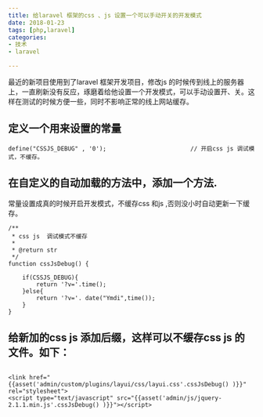 ```yaml
---
title: 给laravel 框架的css 、js 设置一个可以手动开关的开发模式
date: 2018-01-23
tags: [php,laravel]
categories:
- 技术
- laravel

---
```


最近的新项目使用到了laravel 框架开发项目，修改js 的时候传到线上的服务器上，一直刷新没有反应，琢磨着给他设置一个开发模式，可以手动设置开、关。这样在测试的时候方便一些，同时不影响正常的线上网站缓存。

## 定义一个用来设置的常量

```
define("CSSJS_DEBUG" , '0');                        // 开启css js 调试模式，不缓存。 
```
<!--more-->

## 在自定义的自动加载的方法中，添加一个方法.

常量设置成真的时候开启开发模式，不缓存css 和js ,否则没小时自动更新一下缓存。

```
/**
 * css js  调试模式不缓存
 * 
 * @return str
 */
function cssJsDebug() {
	
	if(CSSJS_DEBUG){
		return '?v='.time();
	}else{
		return '?v='. date("Ymdi",time());
	}
}
```


## 给新加的css js 添加后缀，这样可以不缓存css js 的文件。如下：

```

<link href="{{asset('admin/custom/plugins/layui/css/layui.css'.cssJsDebug() )}}" rel="stylesheet">
<script type="text/javascript" src="{{asset('admin/js/jquery-2.1.1.min.js'.cssJsDebug() )}}"></script>

```


